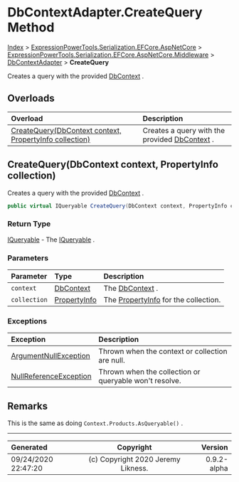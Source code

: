 ﻿# DbContextAdapter.CreateQuery Method

[Index](../index.md) > [ExpressionPowerTools.Serialization.EFCore.AspNetCore](ExpressionPowerTools.Serialization.EFCore.AspNetCore.a.md) > [ExpressionPowerTools.Serialization.EFCore.AspNetCore.Middleware](ExpressionPowerTools.Serialization.EFCore.AspNetCore.Middleware.n.md) > [DbContextAdapter](ExpressionPowerTools.Serialization.EFCore.AspNetCore.Middleware.DbContextAdapter.cs.md) > **CreateQuery**

Creates a query with the provided [DbContext](https://docs.microsoft.com/dotnet/api/microsoft.entityframeworkcore.dbcontext) .

## Overloads

| Overload | Description |
| :-- | :-- |
| [CreateQuery(DbContext context, PropertyInfo collection)](#createquerydbcontext-context-propertyinfo-collection) | Creates a query with the provided [DbContext](https://docs.microsoft.com/dotnet/api/microsoft.entityframeworkcore.dbcontext) . |
## CreateQuery(DbContext context, PropertyInfo collection)

Creates a query with the provided [DbContext](https://docs.microsoft.com/dotnet/api/microsoft.entityframeworkcore.dbcontext) .

```csharp
public virtual IQueryable CreateQuery(DbContext context, PropertyInfo collection)
```

### Return Type

 [IQueryable](https://docs.microsoft.com/dotnet/api/system.linq.iqueryable)  - The [IQueryable](https://docs.microsoft.com/dotnet/api/system.linq.iqueryable) .

### Parameters

| Parameter | Type | Description |
| :-- | :-- | :-- |
| `context` | [DbContext](https://docs.microsoft.com/dotnet/api/microsoft.entityframeworkcore.dbcontext) | The [DbContext](https://docs.microsoft.com/dotnet/api/microsoft.entityframeworkcore.dbcontext) . |
| `collection` | [PropertyInfo](https://docs.microsoft.com/dotnet/api/system.reflection.propertyinfo) | The [PropertyInfo](https://docs.microsoft.com/dotnet/api/system.reflection.propertyinfo) for the collection. |

### Exceptions

| Exception | Description |
| :-- | :-- |
| [ArgumentNullException](https://docs.microsoft.com/dotnet/api/system.argumentnullexception) | Thrown when the context or collection are null. |
| [NullReferenceException](https://docs.microsoft.com/dotnet/api/system.nullreferenceexception) | Thrown when the collection or queryable won't resolve. |

## Remarks

This is the same as doing `Context.Products.AsQueryable()` .


---

| Generated | Copyright | Version |
| :-- | :-: | --: |
| 09/24/2020 22:47:20 | (c) Copyright 2020 Jeremy Likness. | 0.9.2-alpha |

